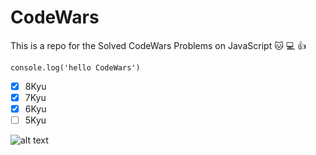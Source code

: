 # CodeWars
This is a repo for the Solved CodeWars Problems on JavaScript 🐱 💻 👍

`console.log('hello CodeWars')`

- [x] 8Kyu
- [x] 7Kyu
- [x] 6Kyu
- [ ] 5Kyu

![alt text](https://jungladigital.com/wp-content/uploads/2019/03/codewars-800-350.png)
